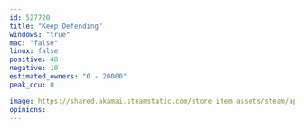 ```yaml
---
id: 527720
title: "Keep Defending"
windows: "true"
mac: "false"
linux: false
positive: 48
negative: 10
estimated_owners: "0 - 20000"
peak_ccu: 0

image: https://shared.akamai.steamstatic.com/store_item_assets/steam/apps/527720/header.jpg?t=1725041010
opinions:
---
```

